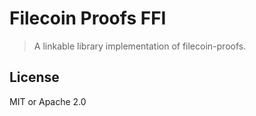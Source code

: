 # Filecoin Proofs FFI

> A linkable library implementation of filecoin-proofs.

## License

MIT or Apache 2.0
